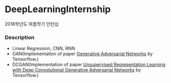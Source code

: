 # DeepLearningInternship
2018학년도 여름학기 인턴십

### Description
 - Linear Regression, CNN, RNN
 - GAN(Implementation of paper [Generative Adversarial Networks](https://arxiv.org/abs/1406.2661) by Tensorflow.)
 - DCGAN(Implementation of paper [Unsupervised Representation Learning with Deep Convolutional Generative Adversarial Networks](https://arxiv.org/abs/1511.06434) by Tensorflow.)

